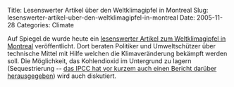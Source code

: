 Title: Lesenswerter Artikel über den Weltklimagipfel in Montreal
Slug: lesenswerter-artikel-uber-den-weltklimagipfel-in-montreal
Date: 2005-11-28
Categories: Climate

Auf Spiegel.de wurde heute ein [lesenswerter Artikel zum Weltklimagipfel in Montreal](http://www.spiegel.de/spiegel/0,1518,387034,00.html) veröffentlicht. Dort beraten Politiker und Umweltschützer über technische Mittel mit Hilfe welchen die Klimaveränderung bekämpft werden soll. Die Möglichkeit, das Kohlendioxid im Untergrund zu lagern (Sequestrierung -- [das IPCC hat vor kurzem auch einen Bericht darüber herausgegeben](http://blog.irregular.ch/2005/09/28/ipcc-uber-die-sequestrierung-von-co2/)) wird auch diskutiert.
